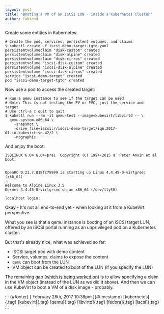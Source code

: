 ```yaml
---
layout: post
title: "Booting a VM of an iSCSI LUN - inside a Kubernetes cluster"
author: fabiand
---
```




Create some entities in Kubernetes:

    # Create the pod, services, persistent volumes, and claims
    $ kubectl create -f iscsi-demo-target-tgtd.yaml
    persistentvolumeclaim "disk-custom" created
    persistentvolumeclaim "disk-alpine" created
    persistentvolumeclaim "disk-cirros" created
    persistentvolume "iscsi-disk-custom" created
    persistentvolume "iscsi-disk-alpine" created
    persistentvolume "iscsi-disk-cirros" created
    service "iscsi-demo-target" created
    pod "iscsi-demo-target-tgtd" created

Now use a pod to access the created target:

    # Run a qemu instance to see if the target can be used
    # Note: This is not testing the PV or PVC, just the service and     target
    # Use ctrl-a c quit to quit
    $ kubectl run --rm -it qemu-test --image=kubevirt/libvirtd -- \
      qemu-system-x86_64 \
        -snapshot \
        -drive file=iscsi://iscsi-demo-target/iqn.2017-01.io.kubevirt:sn.42/2 \
        -nographic

And enjoy the boot:

    ISOLINUX 6.04 6.04-pre1  Copyright (C) 1994-2015 H. Peter Anvin et al
    boot: 


    OpenRC 0.21.7.818fc79999 is starting up Linux 4.4.45-0-virtgrsec (x86_64)
    …
    Welcome to Alpine Linux 3.5
    Kernel 4.4.45-0-virtgrsec on an x86_64 (/dev/ttyS0)

    localhost login:

Okay - It's not all end-to-end yet - when looking at it from a KubeVirt
perspective.

What you see is that a qemu instance is booting of an iSCSI target LUN,
offered by an iSCSI portal running as an unprivileged pod on a
Kubernetes cluster.

But that's already nice, what was achieved so far:

-   iSCSI target pod with demo content
-   Service, volumes, claims to expose the content
-   `qemu` can boot from the LUN
-   VM object can be created to boot of the LUN (if you specify the LUN)

The remaining gap ([which is being worked
on](https://github.com/kubevirt/kubevirt/pull/109)) is to allow
specifying a claim in the VM object (instead of the LUN as we did it
above). And then we can use KubeVirt to boot a VM of a disk image -
probably.

::: {#footer}
[ February 28th, 2017 10:38pm ]{#timestamp} [kubernetes]{.tag}
[kubevirt]{.tag} [qemu]{.tag} [libvirtd]{.tag} [fedora]{.tag}
[iscsi]{.tag}
:::
